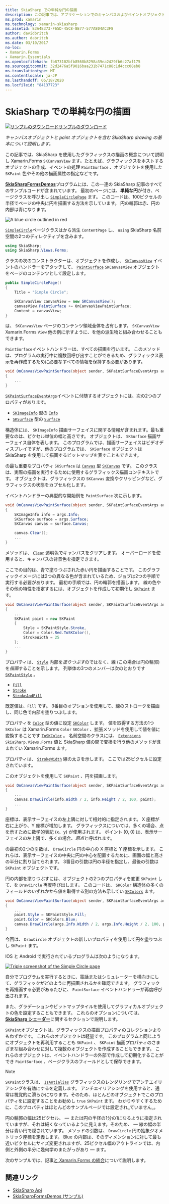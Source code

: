 ```yaml
---
title: SkiaSharp での単純な円の描画
description: この記事では、アプリケーションでのキャンバスおよびペイントオブジェクトを含む SkiaSharp drawing の基本について説明 Xamarin.Forms し、サンプルコードを使用してこれを示します。
ms.prod: xamarin
ms.technology: xamarin-skiasharp
ms.assetid: E3A4E373-F65D-45C8-8E77-577A804AC3F8
author: davidbritch
ms.author: dabritch
ms.date: 03/10/2017
no-loc:
- Xamarin.Forms
- Xamarin.Essentials
ms.openlocfilehash: fb873102bfb8568b8298a39ea2429fb6c27af175
ms.sourcegitcommit: 32d2476a5f9016baa231b7471c88c1d4ccc08eb8
ms.translationtype: MT
ms.contentlocale: ja-JP
ms.lasthandoff: 06/18/2020
ms.locfileid: "84137723"
---
```

# <a name="drawing-a-simple-circle-in-skiasharp"></a>SkiaSharp での単純な円の描画

[![サンプルのダウンロード](~/media/shared/download.png)サンプルのダウンロード](https://docs.microsoft.com/samples/xamarin/xamarin-forms-samples/skiasharpforms-demos)

_キャンバスオブジェクトと paint オブジェクトを含む SkiaSharp drawing の基本について説明します。_

この記事では、SkiaSharp を使用したグラフィックスの描画の概念について説明し Xamarin.Forms `SKCanvasView` ます。たとえば、グラフィックスをホストするオブジェクトの作成、イベントの処理 `PaintSurface` 、オブジェクトを使用した `SKPaint` 色やその他の描画属性の指定などです。

[**SkiaSharpFormsDemos**](https://docs.microsoft.com/samples/xamarin/xamarin-forms-samples/skiasharpforms-demos)プログラムには、この一連の SkiaSharp 記事のすべてのサンプルコードが含まれています。 最初のページには、**単純な円**が付き、ページクラスを呼び出し [`SimpleCirclePage`](https://github.com/xamarin/xamarin-forms-samples/blob/master/SkiaSharpForms/Demos/Demos/SkiaSharpFormsDemos/Basics/SimpleCirclePage.cs) ます。 このコードは、100ピクセルの半径でページの中央に円を描画する方法を示しています。 円の輪郭は赤、円の内部は青になります。

![](circle-images/circleexample.png "A blue circle outlined in red")

[`SimpleCircle`](https://github.com/xamarin/xamarin-forms-samples/blob/master/SkiaSharpForms/Demos/Demos/SkiaSharpFormsDemos/Basics/SimpleCirclePage.cs)ページクラスはから派生 `ContentPage` し、 `using` SkiaSharp 名前空間の2つのディレクティブを含みます。

```csharp
using SkiaSharp;
using SkiaSharp.Views.Forms;
```

クラスの次のコンストラクターは、オブジェクトを作成し、 [`SKCanvasView`](xref:SkiaSharp.Views.Forms.SKCanvasView) イベントのハンドラーをアタッチして、 [`PaintSurface`](xref:SkiaSharp.Views.Forms.SKCanvasView.PaintSurface) `SKCanvasView` オブジェクトをページのコンテンツとして設定します。

```csharp
public SimpleCirclePage()
{
    Title = "Simple Circle";

    SKCanvasView canvasView = new SKCanvasView();
    canvasView.PaintSurface += OnCanvasViewPaintSurface;
    Content = canvasView;
}
```

は、 `SKCanvasView` ページのコンテンツ領域全体を占有します。 `SKCanvasView` Xamarin.Forms `View` 他の例に示すように、を他の派生物と組み合わせることもできます。

`PaintSurface`イベントハンドラーは、すべての描画を行います。 このメソッドは、プログラムの実行中に複数回呼び出すことができるため、グラフィックス表示を再作成するために必要なすべての情報を保持する必要があります。

```csharp
void OnCanvasViewPaintSurface(object sender, SKPaintSurfaceEventArgs args)
{
    ...
}

```

[`SKPaintSurfaceEventArgs`](xref:SkiaSharp.Views.Forms.SKPaintSurfaceEventArgs)イベントに付随するオブジェクトには、次の2つのプロパティがあります。

- [`SKImageInfo`](xref:SkiaSharp.SKImageInfo) 型の [`Info`](xref:SkiaSharp.Views.Forms.SKPaintSurfaceEventArgs.Info)
- [`SKSurface`](xref:SkiaSharp.SKSurface) 型の [`Surface`](xref:SkiaSharp.Views.Forms.SKPaintSurfaceEventArgs.Surface)

構造体には、 `SKImageInfo` 描画サーフェイスに関する情報が含まれます。最も重要なのは、ピクセル単位の幅と高さです。 オブジェクトは、 `SKSurface` 描画サーフェイス自体を表します。 このプログラムでは、描画サーフェイスはビデオディスプレイですが、他のプログラムでは、 `SKSurface` オブジェクトは SkiaSharp を使用して描画するビットマップを表すこともできます。

の最も重要なプロパティ `SKSurface` は [`Canvas`](xref:SkiaSharp.SKSurface.Canvas) 型 [`SKCanvas`](xref:SkiaSharp.SKCanvas) です。 このクラスは、実際の描画を実行するために使用するグラフィックス描画コンテキストです。 オブジェクトは、グラフィックスの `SKCanvas` 変換やクリッピングなど、グラフィックスの状態をカプセル化します。

イベントハンドラーの典型的な開始例を `PaintSurface` 次に示します。

```csharp
void OnCanvasViewPaintSurface(object sender, SKPaintSurfaceEventArgs args)
{
    SKImageInfo info = args.Info;
    SKSurface surface = args.Surface;
    SKCanvas canvas = surface.Canvas;

    canvas.Clear();
    ...
}

```

メソッドは、 [`Clear`](xref:SkiaSharp.SKCanvas.Clear) 透明色でキャンバスをクリアします。 オーバーロードを使用すると、キャンバスの背景色を指定できます。

ここでの目的は、青で塗りつぶされた赤い円を描画することです。 このグラフィックイメージには2つの異なる色が含まれているため、ジョブは2つの手順で実行する必要があります。 最初の手順では、円の輪郭を描画します。 線の色やその他の特性を指定するには、オブジェクトを作成して初期化し [`SKPaint`](xref:SkiaSharp.SKPaint) ます。

```csharp
void OnCanvasViewPaintSurface(object sender, SKPaintSurfaceEventArgs args)
{
    ...
    SKPaint paint = new SKPaint
    {
        Style = SKPaintStyle.Stroke,
        Color = Color.Red.ToSKColor(),
        StrokeWidth = 25
    };
    ...
}
```

プロパティは、 [`Style`](xref:SkiaSharp.SKPaint.Style) 内部を*塗りつぶす*のではなく、線 (この場合は円の輪郭) を*描画*することを示します。 列挙体の3つのメンバーは次のとおりです [`SKPaintStyle`](xref:SkiaSharp.SKPaintStyle) 。

- [`Fill`](xref:SkiaSharp.SKPaintStyle.Fill)
- [`Stroke`](xref:SkiaSharp.SKPaintStyle.Stroke)
- [`StrokeAndFill`](xref:SkiaSharp.SKPaintStyle.StrokeAndFill)

既定値は、`Fill` です。 3番目のオプションを使用して、線のストロークを描画し、同じ色で内部を塗りつぶします。

プロパティを [`Color`](xref:SkiaSharp.SKPaint.Color) 型の値に設定 [`SKColor`](xref:SkiaSharp.SKColor) します。 値を取得する方法の1つ `SKColor` は Xamarin.Forms `Color` `SKColor` 、拡張メソッドを使用して値を値に変換することです [`ToSKColor`](xref:SkiaSharp.Views.Forms.Extensions.ToSKColor*) 。 名前空間のクラスには、 [`Extensions`](xref:SkiaSharp.Views.Forms.Extensions) `SkiaSharp.Views.Forms` 値と SkiaSharp 値の間で変換を行う他のメソッドが含まれてい Xamarin.Forms ます。

プロパティは、 [`StrokeWidth`](xref:SkiaSharp.SKPaint.StrokeWidth) 線の太さを示します。 ここでは25ピクセルに設定されています。

このオブジェクトを使用して `SKPaint` 、円を描画します。

```csharp
void OnCanvasViewPaintSurface(object sender, SKPaintSurfaceEventArgs args)
{
    ...
    canvas.DrawCircle(info.Width / 2, info.Height / 2, 100, paint);
    ...
}
```

座標は、表示サーフェイスの左上隅に対して相対的に指定されます。 X 座標が右に上がり、Y 座標が増加します。 グラフィックスについては、多くの場合、点を示すために数学的表記 (x、y) が使用されます。 ポイント (0, 0) は、表示サーフェイスの左上隅で、多くの場合、*原点*と呼ばれます。

の最初の2つの引数は、 `DrawCircle` 円の中心の X 座標と Y 座標を示します。 これらは、表示サーフェイスの中央に円の中心を配置するために、画面の幅と高さの半分に割り当てられます。 3番目の引数は円の半径を指定し、最後の引数は `SKPaint` オブジェクトです。

円の内部を塗りつぶすには、オブジェクトの2つのプロパティを変更 `SKPaint` して、を `DrawCircle` 再度呼び出します。 このコードは、 `SKColor` 構造体の多くのフィールドのいずれかから値を取得する別の方法も示してい [`SKColors`](xref:SkiaSharp.SKColors) ます。

```csharp
void OnCanvasViewPaintSurface(object sender, SKPaintSurfaceEventArgs args)
{
    ...
    paint.Style = SKPaintStyle.Fill;
    paint.Color = SKColors.Blue;
    canvas.DrawCircle(args.Info.Width / 2, args.Info.Height / 2, 100, paint);
}
```

今回は、 `DrawCircle` オブジェクトの新しいプロパティを使用して円を塗りつぶし `SKPaint` ます。

IOS と Android で実行されているプログラムは次のようになります。

[![](circle-images/simplecircle-small.png "Triple screenshot of the Simple Circle page")](circle-images/simplecircle-large.png#lightbox "Triple screenshot of the Simple Circle page")

自分でプログラムを実行するときに、電話またはシミュレーターを横向きにして、グラフィックがどのように再描画されるかを確認できます。 グラフィックを再描画する必要があるたびに、 `PaintSurface` イベントハンドラーが再度呼び出されます。

また、グラデーションやビットマップタイルを使用してグラフィカルオブジェクトの色を設定することもできます。 これらのオプションについては、 [**SkiaSharp シェーダー**](../effects/shaders/index.md)に関するセクションで説明します。

`SKPaint`オブジェクトは、グラフィックスの描画プロパティのコレクションよりもわずかです。 これらのオブジェクトは軽量です。 このプログラムと同じようにオブジェクトを再利用することも `SKPaint` 、 `SKPaint` 描画プロパティのさまざまな組み合わせに対して複数のオブジェクトを作成することもできます。 これらのオブジェクトは、イベントハンドラーの外部で作成して初期化することができ `PaintSurface` 、ページクラスのフィールドとして保存できます。

> [!NOTE]
> `SKPaint`クラスは、 [`IsAntialias`](xref:SkiaSharp.SKPaint.IsAntialias) グラフィックスのレンダリングでアンチエイリアシングを有効にするを定義します。 アンチエイリアシングを使用すると、通常は視覚的に滑らかになります。そのため、ほとんどのオブジェクトでこのプロパティをに設定することをお勧めし `true` `SKPaint` ます。 わかりやすくするために、このプロパティはほとんどのサンプルページでは設定され_ていません_。

円の輪郭の幅は25ピクセル、 &mdash; または円の半径の1分の1になるように指定されていますが、それは細くなっているように見えます。そのため、 &mdash; 線の幅の半分は青い円で隠されています。 メソッドの引数は、 `DrawCircle` 円の抽象ジオメトリック座標を定義します。 Blue の内部は、そのディメンションに対して最も近いピクセルにサイズ変更されますが、25ピクセル幅のアウトラインでは、内側と外側の半分に幾何学のまたがっがあり &mdash; ます。

次のサンプルでは、記事[と Xamarin.Forms の統合](~/xamarin-forms/user-interface/graphics/skiasharp/basics/integration.md)について説明します。

## <a name="related-links"></a>関連リンク

- [SkiaSharp Api](https://docs.microsoft.com/dotnet/api/skiasharp)
- [SkiaSharpFormsDemos (サンプル)](https://docs.microsoft.com/samples/xamarin/xamarin-forms-samples/skiasharpforms-demos)
